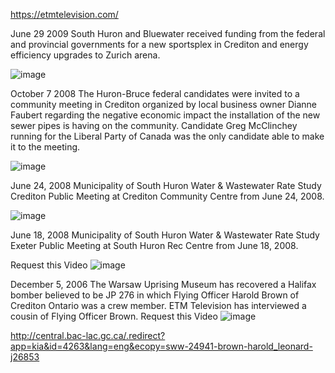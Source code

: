 https://etmtelevision.com/

June 29 2009
South Huron and Bluewater received funding from the federal and provincial governments for a new sportsplex in Crediton and energy efficiency upgrades to Zurich arena.

![image](https://github.com/user-attachments/assets/069174f4-95e6-4f0b-919c-7611c6fb809f)


October 7 2008
The Huron-Bruce federal candidates were invited to a community meeting in Crediton organized by local business owner Dianne Faubert regarding the negative economic impact the installation of the new sewer pipes is having on the community. Candidate Greg McClinchey running for the Liberal Party of Canada was the only candidate able to make it to the meeting.

![image](https://github.com/user-attachments/assets/45695756-f0d5-4aaa-ac47-0cf6f3da1df6)



June 24, 2008
Municipality of South Huron Water & Wastewater Rate Study Crediton Public Meeting at Crediton Community Centre from June 24, 2008.

![image](https://github.com/user-attachments/assets/3d50a75f-c533-41b6-bbe1-b811013083d3)


June 18, 2008
Municipality of South Huron Water & Wastewater Rate Study Exeter Public Meeting at South Huron Rec Centre from June 18, 2008.

Request this Video
![image](https://github.com/user-attachments/assets/aac372f4-f9fe-4134-84f3-a1b6a0c2db90)



December 5, 2006
The Warsaw Uprising Museum has recovered a Halifax bomber believed to be JP 276 in which Flying Officer Harold Brown of Crediton Ontario was a crew member. ETM Television has interviewed a cousin of Flying Officer Brown. Request this Video
![image](https://github.com/user-attachments/assets/e459d47a-b338-411f-b4c1-b82c1012faf9)

http://central.bac-lac.gc.ca/.redirect?app=kia&id=4263&lang=eng&ecopy=sww-24941-brown-harold_leonard-j26853

